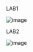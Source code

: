LAB1

![image](https://user-images.githubusercontent.com/64086283/138572700-cb9deb6b-1d8d-4115-b0df-86bb445ae282.png)

LAB2

![image](https://user-images.githubusercontent.com/64086283/138572718-2ed9a8bd-155c-49f8-a917-226286542813.png)


